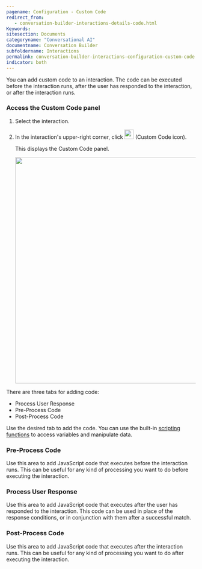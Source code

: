 ```yaml
---
pagename: Configuration - Custom Code
redirect_from:
   - conversation-builder-interactions-details-code.html
Keywords:
sitesection: Documents
categoryname: "Conversational AI"
documentname: Conversation Builder
subfoldername: Interactions
permalink: conversation-builder-interactions-configuration-custom-code.html
indicator: both
---
```


You can add custom code to an interaction. The code can be executed before the interaction runs, after the user has responded to the interaction, or after the interaction runs.

### Access the Custom Code panel

1. Select the interaction.
2. In the interaction's upper-right corner, click <img class="inlineimage" style="width:25px" src="img/ConvoBuilder/icon_customCode_int.png"> (Custom Code icon).

    This displays the Custom Code panel.

    <img style="width:600px" class="fancyimage" src="img/ConvoBuilder/interactions_customCode2.png">

There are three tabs for adding code:

* Process User Response
* Pre-Process Code
* Post-Process Code

Use the desired tab to add the code. You can use the built-in [scripting functions](conversation-builder-scripting-functions-functions-list.html) to access variables and manipulate data.

### Pre-Process Code

Use this area to add JavaScript code that executes before the interaction runs. This can be useful for any kind of processing you want to do before executing the interaction.

### Process User Response

Use this area to add JavaScript code that executes after the user has responded to the interaction. This code can be used in place of the response conditions, or in conjunction with them after a successful match.

### Post-Process Code

Use this area to add JavaScript code that executes after the interaction runs. This can be useful for any kind of processing you want to do after executing the interaction.